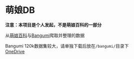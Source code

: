 # 萌娘DB

**注意：本项目是个人发起，不是萌娘百科的一部分**

从[萌娘百科](https://zh.moegirl.org.cn/)与[Bangumi](https://bgm.tv/)爬取并整理的数据

Bangumi 120k数据集较大，请单独下载后放在`/bangumi/`目录下  
[OneDrive](https://1drv.ms/u/s!Asx5WWB0LOb5637oAay13csEzQap?e=OMhwF0)